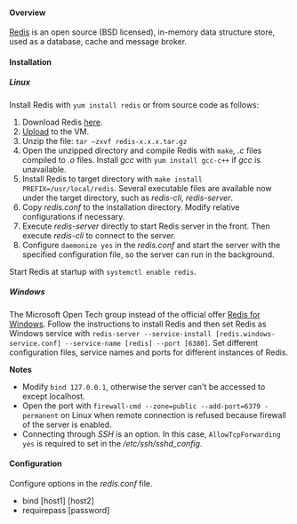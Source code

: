 #### Overview

[Redis](https://redis.io/) is an open source (BSD licensed), in-memory data structure store, used as a database, cache and message broker.

#### Installation

##### Linux

Install Redis with `yum install redis` or from source code as follows:

1. Download Redis [here](https://redis.io/download). 
2. [Upload](linux.md#upload-and-download) to the VM.
3. Unzip the file: `tar –zxvf redis-x.x.x.tar.gz`
4. Open the unzipped directory and compile Redis with `make`, *.c* files compiled to *.o* files. Install *gcc* with `yum install gcc-c++` if *gcc* is unavailable.
5. Install Redis to target directory with `make install PREFIX=/usr/local/redis`. Several executable files are available now under the target directory, such as *redis-cli*, *redis-server*.
6. Copy *redis.conf* to the installation directory. Modify relative configurations if necessary.
7. Execute *redis-server* directly to start Redis server in the front. Then execute *redis-cli* to connect to the server.
8. Configure `daemonize yes` in the *redis.conf* and start the server with the specified configuration file, so the server can run in the background.

Start Redis at startup with `systemctl enable redis`.

##### Windows

The Microsoft Open Tech group instead of the official offer [Redis for Windows](https://github.com/microsoftarchive/redis/releases). Follow the instructions to install Redis and then set Redis as Windows service with `redis-server --service-install [redis.windows-service.conf] --service-name [redis] --port [6380]`. Set different configuration files, service names and ports for different instances of Redis.

**Notes**

- Modify `bind 127.0.0.1`, otherwise the server can't be accessed to except localhost.
- Open the port with `firewall-cmd --zone=public --add-port=6379 -permanent` on Linux when remote connection is refused because firewall of the server is enabled.
- Connecting through *SSH* is an option. In this case, `AllowTcpForwarding yes` is required to set in the */etc/ssh/sshd_config*.

#### Configuration

Configure options in the *redis.conf* file.

- bind [host1] [host2]
- requirepass [password]
